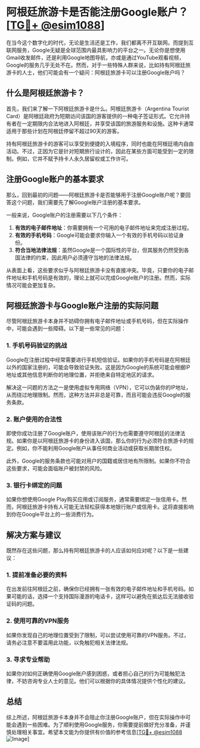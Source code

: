 # 阿根廷旅游卡是否能注册Google账户？[[TG💪+ @esim1088](https://t.me/s/esim1088)]

在当今这个数字化的时代，无论是生活还是工作，我们都离不开互联网。而提到互联网服务，Google无疑是全球范围内最具影响力的平台之一。无论你是想使用Gmail收发邮件，还是利用Google地图导航，亦或是通过YouTube观看视频，Google的服务几乎无处不在。然而，对于一些特殊人群来说，比如持有阿根廷旅游卡的人士，他们可能会有一个疑问：阿根廷旅游卡可以注册Google账户吗？

## 什么是阿根廷旅游卡？

首先，我们来了解一下阿根廷旅游卡是什么。阿根廷旅游卡（Argentina Tourist Card）是阿根廷政府为短期访问该国的游客提供的一种电子签证形式。它允许持有者在一定期限内合法地进入阿根廷，并享受该国的旅游服务和设施。这种卡通常适用于那些计划在阿根廷停留不超过90天的游客。

持有阿根廷旅游卡的游客可以享受到便捷的入境程序，同时也能在阿根廷境内自由活动。不过，正因为它是针对短期旅行设计的，因此在某些方面可能受到一定的限制。例如，它并不赋予持卡人永久居留权或工作许可。

## 注册Google账户的基本要求

那么，回到最初的问题——阿根廷旅游卡是否能够用于注册Google账户呢？要回答这个问题，我们需要先了解Google账户注册的基本要求。

一般来说，Google账户的注册需要以下几个条件：
1. **有效的电子邮件地址**：你需要拥有一个可用的电子邮件地址来完成注册过程。
2. **有效的手机号码**：Google可能会要求你输入一个有效的手机号码以验证身份。
3. **符合当地法律法规**：虽然Google是一个国际性的平台，但其服务仍然受到各国法律的约束，因此用户必须遵守当地的法律法规。

从表面上看，这些要求似乎与阿根廷旅游卡没有直接冲突。毕竟，只要你的电子邮件地址和手机号码是有效的，理论上就可以完成Google账户的注册。然而，实际情况可能会更加复杂。

## 阿根廷旅游卡与Google账户注册的实际问题

尽管阿根廷旅游卡本身并不妨碍你拥有电子邮件地址或手机号码，但在实际操作中，可能会遇到一些障碍。以下是一些常见的问题：

### 1. 手机号码验证的挑战

Google在注册过程中经常需要进行手机短信验证。如果你的手机号码是在阿根廷以外的国家注册的，可能会导致验证失败。这是因为Google的系统可能会根据IP地址或其他信息判断你的地理位置，并拒绝来自特定地区的请求。

解决这一问题的方法之一是使用虚拟专用网络（VPN），它可以伪装你的IP地址，从而绕过地理限制。然而，这种方法并非总是可靠，而且可能会违反Google的服务条款。

### 2. 账户使用的合法性

即使你成功注册了Google账户，使用该账户的行为也需要遵守阿根廷的法律法规。如果你是以阿根廷旅游卡的身份进入该国，那么你的行为必须符合旅游卡的规定。例如，你不能利用Google账户从事任何商业活动或获取长期居住权。

此外，Google的服务条款也可能对用户的国籍或居住地有所限制。如果你不符合这些要求，可能会面临账户被封禁的风险。

### 3. 银行卡绑定的问题

如果你想使用Google Play购买应用或订阅服务，通常需要绑定一张信用卡。然而，阿根廷旅游卡持有人可能无法轻松获得本地银行账户或信用卡。这将直接影响到你在Google平台上的一些消费行为。

## 解决方案与建议

既然存在这些问题，那么持有阿根廷旅游卡的人应该如何应对呢？以下是一些建议：

### 1. 提前准备必要的资料

在出发前往阿根廷之前，确保你已经拥有一张有效的电子邮件地址和手机号码。如果可能的话，选择一个支持国际漫游的电话卡，这样可以避免在抵达后无法接收验证码的问题。

### 2. 使用可靠的VPN服务

如果你发现自己的地理位置受到了限制，可以尝试使用可靠的VPN服务。不过，请务必注意不要滥用此功能，以免触犯相关法律法规。

### 3. 寻求专业帮助

如果你对如何正确使用Google账户感到困惑，或者担心自己的行为可能触犯法律，不妨咨询专业人士的意见。他们可以根据你的具体情况提供个性化的建议。

## 总结

综上所述，阿根廷旅游卡本身并不会阻止你注册Google账户，但在实际操作中可能会遇到一些困难。为了顺利使用Google服务，你需要提前做好充分准备，并谨慎处理相关事宜。希望本文能为你提供有价值的参考信息[[TG💪+ @esim1088](https://t.me/s/esim1088) ![Image](https://i.postimg.cc/4NQfJmqS/Snipaste-2025-05-13-00-14-12.png)]